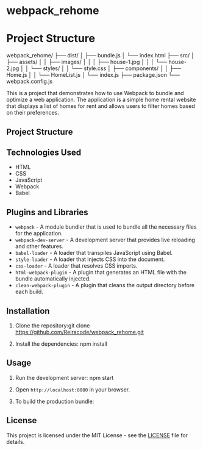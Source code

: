 # webpack_rehome


# Project Structure
webpack_rehome/
├── dist/
│   ├── bundle.js
│   └── index.html
├── src/
│   ├── assets/
│   │   ├── images/
│   │   │   ├── house-1.jpg
│   │   │   └── house-2.jpg
│   │   └── styles/
│   │       └── style.css
│   ├── components/
│   │   ├── Home.js
│   │   └── HomeList.js
│   └── index.js
├── package.json
└── webpack.config.js


This is a project that demonstrates how to use Webpack to bundle and optimize a web application. The application is a simple home rental website that displays a list of homes for rent and allows users to filter homes based on their preferences.

## Project Structure


## Technologies Used

- HTML
- CSS
- JavaScript
- Webpack
- Babel

## Plugins and Libraries

- `webpack` - A module bundler that is used to bundle all the necessary files for the application.
- `webpack-dev-server` - A development server that provides live reloading and other features.
- `babel-loader` - A loader that transpiles JavaScript using Babel.
- `style-loader` - A loader that injects CSS into the document.
- `css-loader` - A loader that resolves CSS imports.
- `html-webpack-plugin` - A plugin that generates an HTML file with the bundle automatically injected.
- `clean-webpack-plugin` - A plugin that cleans the output directory before each build.

## Installation

1. Clone the repository:git clone https://github.com/Reiracode/webpack_rehome.git

2. Install the dependencies: npm install

## Usage

1. Run the development server: npm start

2. Open `http://localhost:8080` in your browser.

3. To build the production bundle:


## License

This project is licensed under the MIT License - see the [LICENSE](LICENSE) file for details.


